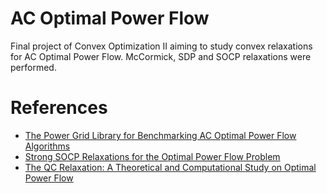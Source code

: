 # AC Optimal Power Flow

Final project of Convex Optimization II aiming to study convex relaxations for AC Optimal Power Flow.
McCormick, SDP and SOCP relaxations were performed.

# References

- [The Power Grid Library for Benchmarking AC Optimal Power Flow Algorithms](https://arxiv.org/pdf/1908.02788.pdf)
- [Strong SOCP Relaxations for the Optimal Power Flow Problem](https://arxiv.org/pdf/1504.06770.pdf)
- [The QC Relaxation: A Theoretical and Computational Study on Optimal Power Flow](https://arxiv.org/pdf/1502.07847.pdf)
